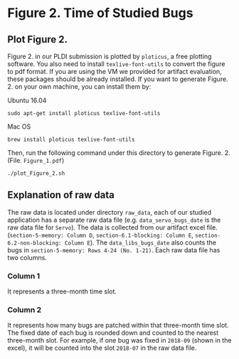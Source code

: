 # Figure 2. Time of Studied Bugs

## Plot Figure 2.

Figure 2. in our PLDI submission is plotted by `ploticus`, a free plotting software.
You also need to install `texlive-font-utils` to convert the figure to pdf format.
If you are using the VM we provided for artifact evaluation, these packages should be already installed. 
If you want to generate Figure. 2. on your own machine, you can install them by:

Ubuntu 16.04

```
sudo apt-get install ploticus texlive-font-utils
```

Mac OS

```
brew install ploticus texlive-font-utils
```


Then, run the following command under this directory to generate Figure. 2. (File. `Figure_1.pdf`)
```
./plot_Figure_2.sh
```


## Explanation of raw data

The raw data is located under directory `raw_data`, each of our studied application has a separate raw data file
(e.g. `data_servo_bugs_date` is the raw data file for `Servo`). 
The data is collected from our
artifact excel file. (`section-5-memory: Column D`, `section-6.1-blocking: Column E`, 
`section-6.2-non-blocking: Column E`). 
The `data_libs_bugs_date` also counts the bugs in `section-5-memory: Rows 4-24 (No. 1-21)`.
Each raw data file has two columns.

### Column 1
It represents a three-month time slot.

### Column 2
It represents how many bugs are patched within that three-month time slot. The fixed date of each bug is rounded down and counted to the nearest
three-month slot. For example, if one bug was fixed in `2018-09` (shown in the excel), 
it will be counted into the slot `2018-07` in the raw data file.


